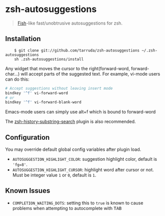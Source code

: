 # zsh-autosuggestions

> [Fish](http://fishshell.com/)-like fast/unobtrusive autosuggestions for zsh.

## Installation
```
    $ git clone git://github.com/tarruda/zsh-autosuggestions ~/.zsh-autosuggestions
    sh .zsh-autosuggestions/install
```

Any widget that moves the cursor to the right(forward-word, forward-char...)
will accept parts of the suggested text. For example, vi-mode users can do
this:

```sh
# Accept suggestions without leaving insert mode
bindkey '^f' vi-forward-word
# or
bindkey '^f' vi-forward-blank-word
```

Emacs-mode users can simply use alt+f which is bound to forward-word

The [zsh-history-substring-search](https://github.com/zsh-users/zsh-history-substring-search)
plugin is also recommended.

## Configuration

You may override default global config variables after plugin load.

- `AUTOSUGGESTION_HIGHLIGHT_COLOR`: suggestion highlight color, default is `'fg=8'`.
- `AUTOSUGGESTION_HIGHLIGHT_CURSOR`: highlight word after cursor or not. Must be integer value `1` or `0`, default is `1`.

## Known Issues

 - `COMPLETION_WAITING_DOTS`: setting this to `true` is known to cause problems when attempting to autocomplete with <kbd>TAB</kbd> 
